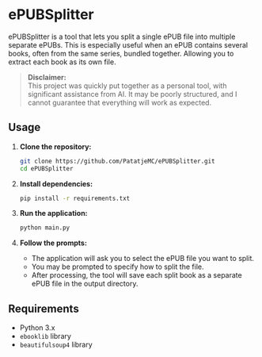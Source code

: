 # ePUBSplitter

ePUBSplitter is a tool that lets you split a single ePUB file into multiple separate ePUBs. This is especially useful when an ePUB contains several books, often from the same series, bundled together. Allowing you to extract each book as its own file.

> **Disclaimer:**  
> This project was quickly put together as a personal tool, with significant assistance from AI. It may be poorly structured, and I cannot guarantee that everything will work as expected.

## Usage

1. **Clone the repository:**

   ```bash
   git clone https://github.com/PatatjeMC/ePUBSplitter.git
   cd ePUBSplitter
   ```

2. **Install dependencies:**

   ```bash
   pip install -r requirements.txt
   ```

3. **Run the application:**

   ```bash
   python main.py
   ```

4. **Follow the prompts:**
   - The application will ask you to select the ePUB file you want to split.
   - You may be prompted to specify how to split the file.
   - After processing, the tool will save each split book as a separate ePUB file in the output directory.

## Requirements

- Python 3.x
- `ebooklib` library
- `beautifulsoup4` library
